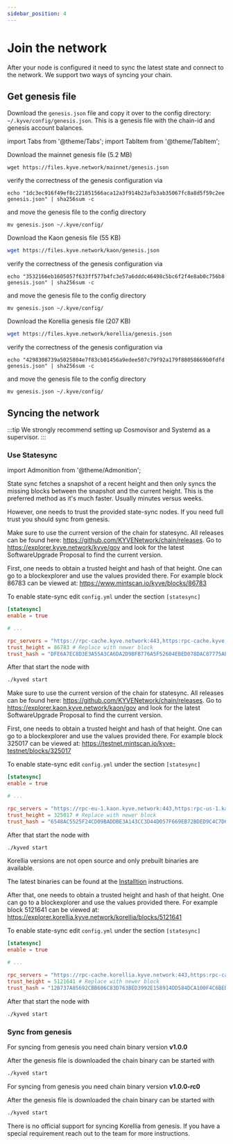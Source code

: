 ```yaml
---
sidebar_position: 4
---
```


# Join the network

After your node is configured it need to sync the latest state and connect to the network.
We support two ways of syncing your chain.

## Get genesis file

Download the `genesis.json` file and copy it over to the config directory: `~/.kyve/config/genesis.json`. This is a genesis file with the chain-id and genesis account balances.

import Tabs from '@theme/Tabs';
import TabItem from '@theme/TabItem';

<Tabs groupId="network">
  <TabItem value="kyve" label="Mainnet">

Download the mainnet genesis file (5.2 MB)
```shell
wget https://files.kyve.network/mainnet/genesis.json
```

verify the correctness of the genesis configuration via

```shell
echo "1dc3ec916f49ef8c221851566aca12a3f914b23afb3ab35067fc8a8d5f59c2ee  genesis.json" | sha256sum -c
```

and move the genesis file to the config directory
```shell
mv genesis.json ~/.kyve/config/
```

  </TabItem>
  <TabItem value="kaon" label="Kaon">

Download the Kaon genesis file (55 KB)

```bash
wget https://files.kyve.network/kaon/genesis.json
```

verify the correctness of the genesis configuration via

```shell
echo "3532166eb1605057f633ff577b4fc3e57a6dddc46498c5bc6f2f4e8ab0c756b8  genesis.json" | sha256sum -c
```

and move the genesis file to the config directory
```shell
mv genesis.json ~/.kyve/config/
```

  </TabItem>
  <TabItem value="korellia" label="Korellia">

Download the Korellia genesis file (207 KB)

```bash
wget https://files.kyve.network/korellia/genesis.json
```

verify the correctness of the genesis configuration via

```shell
echo "4298308739a5025804e7f83cb01456a9edee507c79f92a179f88058669b0fdfd  genesis.json" | sha256sum -c
```

and move the genesis file to the config directory
```shell
mv genesis.json ~/.kyve/config/
```

  </TabItem>
</Tabs>

## Syncing the network

:::tip
We strongly recommend setting up Cosmovisor and Systemd as a supervisor.
:::

### Use Statesync

import Admonition from '@theme/Admonition';

State sync fetches a snapshot of a recent height and then only syncs the missing blocks
between the snapshot and the current height.
This is the preferred method as it's much faster. Usually minutes versus weeks.

However, one needs to trust the provided state-sync nodes. If you need full
trust you should sync from genesis.

<Tabs groupId="network">
  <TabItem value="kyve" label="Mainnet">

<Admonition type="info">
        <p>Make sure to use the current version of the chain for statesync. All releases can be found here: <a href="https://github.com/KYVENetwork/chain/releases">https://github.com/KYVENetwork/chain/releases</a>.
Go to <a href="https://explorer.kyve.network/kyve/gov">https://explorer.kyve.network/kyve/gov</a> and look for the latest SoftwareUpgrade Proposal to find the current version.</p>
</Admonition>

First, one needs to obtain a trusted height and hash of that height.
One can go to a blockexplorer and use the values provided there. For example block 86783 can be viewed at: <a href="https://www.mintscan.io/kyve/blocks/86783">
https://www.mintscan.io/kyve/blocks/86783 </a>

To enable state-sync edit <code>config.yml</code> under the section <code>[statesync]</code>

```toml
[statesync]
enable = true

# ...

rpc_servers = "https://rpc-cache.kyve.network:443,https:rpc-cache.kyve.network:443"
trust_height = 86783 # Replace with newer block
trust_hash = "DFE6A7EC8D3E3A55A3CA6DA2D9BFB776A5F52604EBED078DAC87775AEA5C3D75" # Replace with newer hash
```

After that start the node with

```bash
./kyved start
```

  </TabItem>
  <TabItem value="kaon" label="Kaon">

<Admonition type="info">
        <p>Make sure to use the current version of the chain for statesync. All releases can be found here: <a href="https://github.com/KYVENetwork/chain/releases">https://github.com/KYVENetwork/chain/releases</a>.
Go to <a href="https://explorer.kaon.kyve.network/kaon/gov">https://explorer.kaon.kyve.network/kaon/gov</a> and look for the latest SoftwareUpgrade Proposal to find the current version.</p>
</Admonition>

First, one needs to obtain a trusted height and hash of that height.
One can go to a blockexplorer and use the values provided there. For example block 325017 can be viewed at: <a href="https://testnet.mintscan.io/kyve-testnet/blocks/328549">
https://testnet.mintscan.io/kyve-testnet/blocks/325017 </a>

To enable state-sync edit <code>config.yml</code> under the section <code>[statesync]</code>

```toml
[statesync]
enable = true

# ...

rpc_servers = "https://rpc-eu-1.kaon.kyve.network:443,https:rpc-us-1.kaon.kyve.network:443"
trust_height = 325017 # Replace with newer block
trust_hash = "6548AC5525F24CD09BADDBE3A143CC3D44D057F669EB72BDED9C4C7D62E85FDC" # Replace with newer hash
```

After that start the node with

```bash
./kyved start
```

  </TabItem>
  <TabItem value="korellia" label="Korellia">

<Admonition type="info">
        <p>Korellia versions are not open source and only prebuilt binaries are available.</p>
</Admonition>

The latest binaries can be found at the [Installtion](installation) instructions.


After that, one needs to obtain a trusted height and hash of that height.
One can go to a blockexplorer and use the values provided there. For example block 5121641 can be viewed at: <a href="https://explorer.korellia.kyve.network/korellia/blocks/5121641">
https://explorer.korellia.kyve.network/korellia/blocks/5121641 </a>

To enable state-sync edit <code>config.yml</code> under the section <code>[statesync]</code>

```toml
[statesync]
enable = true

# ...

rpc_servers = "https://rpc-cache.korellia.kyve.network:443,https:rpc-cache.korellia.kyve.network:443"
trust_height = 5121641 # Replace with newer block
trust_hash = "12B737A85692CBB606C83D763BED3992E158914DD584DCA100F4C6BEDFB9846D" # Replace with newer hash
```

After that start the node with

```bash
./kyved start
```

  </TabItem>
</Tabs>

### Sync from genesis

<Tabs groupId="network">
  <TabItem value="kyve" label="Mainnet">

<Admonition type="info">
        <p>For syncing from genesis you need chain binary version <b>v1.0.0</b></p>
</Admonition>

After the genesis file is downloaded the chain binary can be started with

```bash
./kyved start
```

  </TabItem>
  <TabItem value="kaon" label="Kaon">

<Admonition type="info">
        <p>For syncing from genesis you need chain binary version <b>v1.0.0-rc0</b></p>
</Admonition>

After the genesis file is downloaded the chain binary can be started with

```bash
./kyved start
```

  </TabItem>
  <TabItem value="korellia" label="Korellia">
    There is no official support for syncing Korellia from genesis.
    If you have a special requirement reach out to the team for more instructions. 
  </TabItem>
</Tabs>
